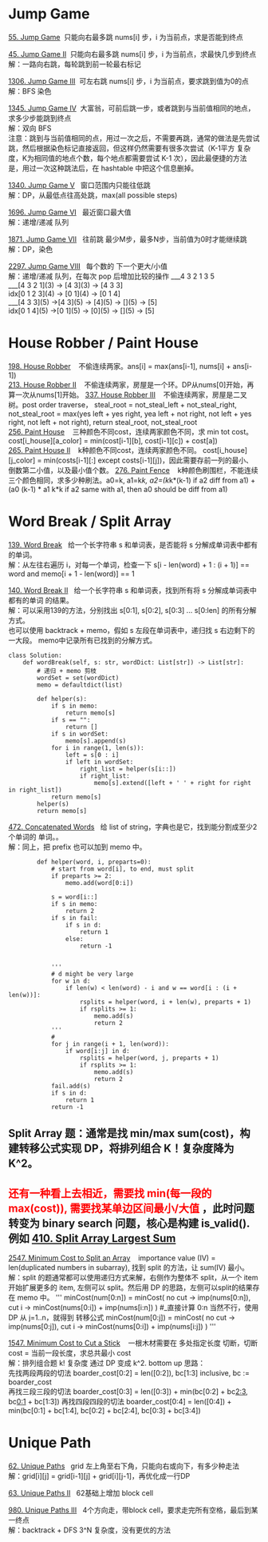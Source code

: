 # Jump Game
[55. Jump Game](https://leetcode.com/problems/jump-game/description/)&nbsp;&nbsp;只能向右最多跳 nums[i] 步，i 为当前点，求是否能到终点<br/>

[45. Jump Game II](https://leetcode.com/problems/jump-game-ii/description/)&nbsp;&nbsp;只能向右最多跳 nums[i] 步，i 为当前点，求最快几步到终点<br/>
解：一路向右跳，每轮跳到前一轮最右标记 <br/>

[1306. Jump Game III](https://leetcode.com/problems/jump-game-iii/description/)&nbsp;&nbsp;可左右跳 nums[i] 步，i 为当前点，要求跳到值为0的点<br/>
解：BFS 染色 <br/>

[1345. Jump Game IV](https://leetcode.com/problems/jump-game-iv/description/)&nbsp;&nbsp;大富翁，可前后跳一步，或者跳到与当前值相同的地点，求多少步能跳到终点 <br/>
解：双向 BFS <br/>
注意：跳到与当前值相同的点，用过一次之后，不需要再跳，通常的做法是先尝试跳，然后根据染色标记直接返回，但这样仍然需要有很多次尝试（K-1平方 复杂度，K为相同值的地点个数，每个地点都需要尝试 K-1 次），因此最便捷的方法是，用过一次这种跳法后，在 hashtable 中把这个信息删掉。

[1340. Jump Game V](https://leetcode.com/problems/jump-game-v/) &nbsp;&nbsp;窗口范围内只能往低跳 <br/>
解：DP，从最低点往高处跳，max(all possible steps)

[1696. Jump Game VI](https://leetcode.com/problems/jump-game-vi/description/) &nbsp;&nbsp;最近窗口最大值<br/>
解：递增/递减 队列

[1871. Jump Game VII](https://leetcode.com/problems/jump-game-vii/) &nbsp;&nbsp;往前跳 最少M步，最多N步，当前值为0时才能继续跳<br/>
解：DP，染色

[2297. Jump Game VIII](https://leetcode.com/problems/jump-game-viii/description/) &nbsp;&nbsp;每个数的 下一个更大/小值<br/>
解：递增/递减 队列，在每次 pop 后增加比较的操作
     ___4 3 2 1 3 5 <br/>
     ___[4 3 2 1]\(3) -> [4 3]\(3) -> [4 3 3]<br/>
     idx[0 1 2 3]\(4) -> [0 1]\(4) -> [0 1 4]<br/>
     ___[4 3 3]\(5) ->[4 3]\(5) -> [4]\(5) -> []\(5) -> [5]<br/>
     idx[0 1 4]\(5) ->[0 1]\(5) -> [0]\(5) -> []\(5) -> [5]<br/>
# House Robber / Paint House
[198. House Robber](https://leetcode.com/problems/house-robber/description/) &nbsp;&nbsp; 不偷连续两家。ans[i] = max(ans[i-1], nums[i] + ans[i-1]) <br/>
[213. House Robber II](https://leetcode.com/problems/house-robber-ii/description/) &nbsp;&nbsp; 不偷连续两家，房屋是一个环。DP从nums[0]开始，再算一次从nums[1]开始。
[337. House Robber III](https://leetcode.com/problems/house-robber-iii/description/) &nbsp;&nbsp; 不偷连续两家，房屋是二叉树。post order traverse， steal_root = not_steal_left + not_steal_right, not_steal_root = max(yes left + yes right, yea left + not right, not left + yes right, not left + not right), return steal_root, not_steal_root <br/>
[256. Paint House](https://leetcode.com/problems/paint-house/) &nbsp;&nbsp; 三种颜色不同cost，连续两家颜色不同，求 min tot cost。
cost[i_house][a_color] = min(cost[i-1][b], cost[i-1][c]) + cost[a]) <br/>
[265. Paint House II](https://leetcode.com/problems/paint-house-ii/description/) &nbsp;&nbsp; k种颜色不同cost，连续两家颜色不同。
cost[i_house][j_color] = min(costs[i-1][:] except costs[i-1][j])，因此需要存前一列的最小、倒数第二小值，以及最小值个数。
[276. Paint Fence](https://leetcode.com/problems/paint-fence/description/) &nbsp;&nbsp; k种颜色刷围栏，不能连续三个颜色相同，求多少种刷法。a0=k, a1=k*k, a2=(k*k*(k-1) if a2 diff from a1) + (a0 (k-1) * a1 k*k if a2 same with a1, then a0 should be diff from a1) <br/>

# Word Break / Split Array
[139. Word Break](https://leetcode.com/problems/word-break/description/)&nbsp;&nbsp; 给一个长字符串 s 和单词表，是否能将 s 分解成单词表中都有的单词。<br/>
解：从左往右遍历 i，对每一个单词，检查一下 s[i - len(word) + 1 : (i + 1)] == word and memo[i + 1 - len(word)] == 1

[140. Word Break II](https://leetcode.com/problems/word-break-ii/)&nbsp;&nbsp; 给一个长字符串 s 和单词表，找到所有将 s 分解成单词表中都有的单词 的结果。<br/>
解：可以采用139的方法，分别找出 s[0:1], s[0:2], s[0:3] ... s[0:len] 的所有分解方式。<br/>
也可以使用 backtrack + memo，假如 s 左段在单词表中，递归找 s 右边剩下的一大段。 memo中记录所有已找到的分解方式。<br/>
```
class Solution:
    def wordBreak(self, s: str, wordDict: List[str]) -> List[str]:
        # 递归 + memo 剪枝
        wordSet = set(wordDict)
        memo = defaultdict(list)

        def helper(s):
            if s in memo:
                return memo[s]
            if s == "":
                return []
            if s in wordSet:
                memo[s].append(s)
            for i in range(1, len(s)):
                left = s[0 : i]
                if left in wordSet:
                    right_list = helper(s[i::])
                    if right_list:
                        memo[s].extend([left + ' ' + right for right in right_list])
            return memo[s]
        helper(s)
        return memo[s]
```

[472. Concatenated Words](https://leetcode.com/problems/concatenated-words/description/)&nbsp;&nbsp; 给 list of string，字典也是它，找到能分割成至少2个单词的 单词。。<br/>
解：同上，把 prefix 也可以加到 memo 中。
```
        def helper(word, i, preparts=0):
            # start from word[i], to end, must split
            if preparts >= 2:
                memo.add(word[0:i])

            s = word[i::]
            if s in memo:
                return 2
            if s in fail:
                if s in d:
                    return 1
                else:
                    return -1

            
            '''
            # d might be very large
            for w in d:
                if len(w) < len(word) - i and w == word[i : (i + len(w))]:
                    rsplits = helper(word, i + len(w), preparts + 1)
                    if rsplits >= 1:
                        memo.add(s)
                        return 2
            '''
            # 
            for j in range(i + 1, len(word)):
                if word[i:j] in d:
                    rsplits = helper(word, j, preparts + 1)
                    if rsplits >= 1:
                        memo.add(s)
                        return 2
            fail.add(s)
            if s in d:
                return 1
            return -1
```
## Split Array 题：通常是找 min/max sum(cost)，构建转移公式实现 DP，将排列组合 K！复杂度降为 K^2。
## <span style="color:red;">还有一种看上去相近，需要找 min(每一段的 max(cost)), 需要找某单边区间最小/大值 </span>，此时问题转变为 binary search 问题，核心是构建 is_valid(). 例如 [410. Split Array Largest Sum](https://leetcode.com/problems/split-array-largest-sum/description/)
[2547. Minimum Cost to Split an Array](https://leetcode.com/problems/minimum-cost-to-split-an-array/description/) &nbsp;&nbsp; importance value (IV) = len(duplicated numbers in subarray), 找到 split 的方法，让 sum(IV) 最小。<br/>
解：split 的题通常都可以使用递归方式来解，右侧作为整体不 split，从一个 item 开始扩展更多的 item, 左侧可以 split。然后用 DP 的思路，左侧可以split的结果存在 memo 中。
''' 
minCost(num[0:n]) = minCost(
  no cut -> imp(nums[0:n]),
  cut i  -> minCost(nums[0:i]) + imp(nums[i:n])
)
#_直接计算 0:n 当然不行，使用 DP 从 j=1..n，就得到 转移公式
minCost(num[0:j]) = minCost(
  no cut -> imp(nums[0:j]),
  cut i  -> minCost(nums[0:i]) + imp(nums[i:j])
)
'''

[1547. Minimum Cost to Cut a Stick](https://leetcode.com/problems/minimum-cost-to-cut-a-stick/description/) &nbsp;&nbsp; 一根木材需要在 多处指定长度 切断，切断 cost = 当前一段长度，求总共最小 cost <br/>
解：排列组合题 k! 复杂度 通过 DP 变成 k^2. bottom up 思路：<br/>
先找两段两段的切法 boarder_cost[0:2] = len([0:2]), bc[1:3] inclusive, bc := boarder_cost <br/>
再找三段三段的切法 boarder_cost[0:3] = len([0:3]) + min(bc[0:2] + bc[2:3](=0), bc[0:1](=0) + bc[1:3])
再找四段四段的切法 boarder_cost[0:4] = len([0:4]) + min(bc[0:1] + bc[1:4], bc[0:2] + bc[2:4], bc[0:3] + bc[3:4])

# Unique Path
[62. Unique Paths](https://leetcode.com/problems/unique-paths/description/)&nbsp;&nbsp; grid 左上角至右下角，只能向右或向下，有多少种走法<br/>
解：grid[i][j] = grid[i-1][j] + grid[i][j-1]，再优化成一行DP <br/>

[63. Unique Paths II](https://leetcode.com/problems/unique-paths/description/)&nbsp;&nbsp; 62基础上增加 block cell

[980. Unique Paths III](https://leetcode.com/problems/unique-paths-iii/description/)&nbsp;&nbsp; 4个方向走，带block cell，要求走完所有空格，最后到某一终点<br/>
解：backtrack + DFS 3^N 复杂度，没有更优的方法
